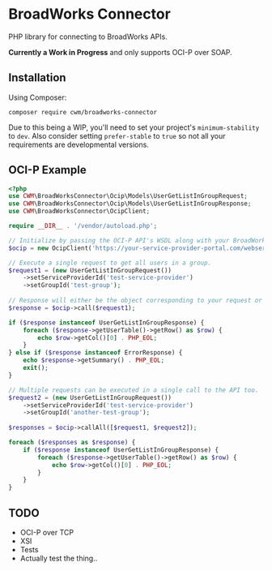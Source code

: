 # BroadWorks Connector

PHP library for connecting to BroadWorks APIs.

**Currently a Work in Progress** and only supports OCI-P over SOAP.

## Installation
Using Composer:

```
composer require cwm/broadworks-connector
```

Due to this being a WIP, you'll need to set your project's `minimum-stability` to `dev`. Also consider setting `prefer-stable` to `true` so not all your requirements are developmental versions. 

## OCI-P Example

```php
<?php
use CWM\BroadWorksConnector\Ocip\Models\UserGetListInGroupRequest;
use CWM\BroadWorksConnector\Ocip\Models\UserGetListInGroupResponse;
use CWM\BroadWorksConnector\OcipClient;

require __DIR__ . '/vendor/autoload.php';

// Initialize by passing the OCI-P API's WSDL along with your BroadWorks portal username and password.
$ocip = new OcipClient('https://your-service-provider-portal.com/webservice/services/ProvisioningService?wsdl', 'portal-username', 'portal-password');

// Execute a single request to get all users in a group.
$request1 = (new UserGetListInGroupRequest())
    ->setServiceProviderId('test-service-provider')
    ->setGroupId('test-group');
    
// Response will either be the object corresponding to your request or ErrorResponse if there was an error with your input.
$response = $ocip->call($request1);

if ($response instanceof UserGetListInGroupResponse) {
    foreach ($response->getUserTable()->getRow() as $row) {
        echo $row->getCol()[0] . PHP_EOL;
    }
} else if ($response instanceof ErrorResponse) {
    echo $response->getSummary() . PHP_EOL;
    exit();
}

// Multiple requests can be executed in a single call to the API too.
$request2 = (new UserGetListInGroupRequest())
    ->setServiceProviderId('test-service-provider')
    ->setGroupId('another-test-group');
    
$responses = $ocip->callAll([$request1, $request2]);

foreach ($responses as $response) {
    if ($response instanceof UserGetListInGroupResponse) {
        foreach ($response->getUserTable()->getRow() as $row) {
            echo $row->getCol()[0] . PHP_EOL;
        }
    } 
}
```

## TODO
* OCI-P over TCP
* XSI
* Tests
* Actually test the thing.. 